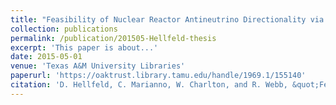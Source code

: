 ```yaml
---
title: "Feasibility of Nuclear Reactor Antineutrino Directionality via Elastic Electron Scattering in the WATer CHerenkov Monitor of ANtineutrinos (WATCHMAN)"
collection: publications
permalink: /publication/201505-Hellfeld-thesis
excerpt: 'This paper is about...'
date: 2015-05-01
venue: 'Texas A&M University Libraries'
paperurl: 'https://oaktrust.library.tamu.edu/handle/1969.1/155140'
citation: 'D. Hellfeld, C. Marianno, W. Charlton, and R. Webb, &quot;Feasibility of Nuclear Reactor Antineutrino Directionality via Elastic Electron Scattering in the WATer CHerenkov Monitor of ANtineutrinos (WATCHMAN)&quot;, <i>Master’s thesis</i>, Texas A&M University, May 2015.'
---
```


